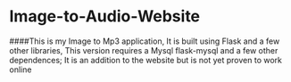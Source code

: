 # Image-to-Audio-Website

####This is my Image to Mp3 application, It is built using Flask and a few other libraries,
This version requires a Mysql flask-mysql and a few other dependences;
It is an addition to the  website but is not yet proven to work online
